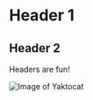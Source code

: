 # Header 1
## Header 2

Headers are fun!

![Image of Yaktocat](https://octodex.github.com/images/yaktocat.png)
